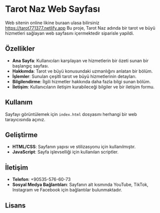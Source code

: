 # Tarot Naz Web Sayfası
Web sitenin online likine buraan ulasa bilirsiniz https://tarot771377.netlify.app
Bu proje, Tarot Naz adında bir tarot ve büyü hizmetleri sağlayan web sayfasını içermektedir siparisle yapildi.

## Özellikler

- **Ana Sayfa**: Kullanıcıları karşılayan ve hizmetlerin bir özeti sunan bir başlangıç sayfası.
- **Hakkımda**: Tarot ve büyü konusundaki uzmanlığını anlatan bir bölüm.
- **İşlemler**: Sunulan çeşitli tarot ve büyü hizmetlerinin detayları.
- **Bilgilendirme**: İlgili hizmetler hakkında daha fazla bilgi sunan bölüm.
- **İletişim**: Kullanıcıların iletişim kurabileceği bilgiler ve bir iletişim formu.

## Kullanım

Sayfayı görüntülemek için `index.html` dosyasını herhangi bir web tarayıcısında açınız.

## Geliştirme

- **HTML/CSS**: Sayfanın yapısı ve stilizasyonu için kullanılmıştır.
- **JavaScript**: Sayfa işlevselliği için kullanılan scriptler.

## İletişim

- **Telefon**: +90535-576-60-73
- **Sosyal Medya Bağlantıları**: Sayfanın alt kısmında YouTube, TikTok, Instagram ve Facebook için bağlantılar bulunmaktadır.

## Lisans

